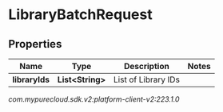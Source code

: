 # LibraryBatchRequest


## Properties

| Name | Type | Description | Notes |
| ------------ | ------------- | ------------- | ------------- |
| **libraryIds** | **List&lt;String&gt;** | List of Library IDs |  |




_com.mypurecloud.sdk.v2:platform-client-v2:223.1.0_
